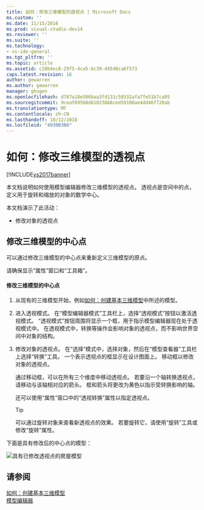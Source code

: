 ```yaml
---
title: 如何：修改三维模型的透视点 | Microsoft Docs
ms.custom: ''
ms.date: 11/15/2016
ms.prod: visual-studio-dev14
ms.reviewer: ''
ms.suite: ''
ms.technology:
- vs-ide-general
ms.tgt_pltfrm: ''
ms.topic: article
ms.assetid: c20b4ec8-29f5-4ca5-bc39-d4548ca6f573
caps.latest.revision: 16
author: gewarren
ms.author: gewarren
manager: ghogen
ms.openlocfilehash: d787a18e506baa3fd131c50332afa7fe51b7ca05
ms.sourcegitcommit: 9ceaf69568d61023868ced59108ae4dd46f720ab
ms.translationtype: MT
ms.contentlocale: zh-CN
ms.lasthandoff: 10/12/2018
ms.locfileid: "49300386"
---
```

# <a name="how-to-modify-the-pivot-point-of-a-3-d-model"></a>如何：修改三维模型的透视点
[!INCLUDE[vs2017banner](../includes/vs2017banner.md)]

本文档说明如何使用模型编辑器修改三维模型的透视点。 透视点是空间中的点，定义用于旋转和缩放的对象的数学中心。  
  
 本文档演示了此活动：  
  
-   修改对象的透视点  
  
## <a name="modifying-the-pivot-point-of-a-3-d-model"></a>修改三维模型的中心点  
 可以通过修改三维模型的中心点来重新定义三维模型的原点。  
  
 请确保显示“属性”窗口和“工具箱”。  
  
#### <a name="to-modify-the-pivot-point-of-a-3-d-model"></a>修改三维模型的中心点  
  
1.  从现有的三维模型开始，例如[如何：创建基本三维模型](../designers/how-to-create-a-basic-3-d-model.md)中所述的模型。  
  
2.  进入透视模式。 在“模型编辑器模式”工具栏上，选择“透视模式”按钮以激活透视模式。 “透视模式”按钮周围将显示一个框，用于指示模型编辑器现在处于透视模式中。 在透视模式中，转换等操作会影响对象的透视点，而不影响世界空间中对象的结构。  
  
3.  修改对象的透视点。 在“选择”模式中，选择对象，然后在“模型查看器”工具栏上选择“转换”工具。 一个表示透视点的框显示在设计图面上。 移动框以修改对象的透视点。  
  
     通过移动框，可以在所有三个维度中移动透视点。 若要沿一个轴转换透视点，请移动与该轴相对应的箭头。 框和箭头将更改为黄色以指示受转换影响的轴。  
  
     还可以使用“属性”窗口中的“透视转换”属性以指定透视点。  
  
    > [!TIP]
    >  可以通过旋转对象来查看新透视点的效果。 若要旋转它，请使用“旋转”工具或修改“旋转”属性。  
  
 下面是具有修改后的中心点的模型：  
  
 ![具有已修改透视点的房屋模型](../designers/media/digit-modified-model.png "Digit-Modified-Model")  
  
## <a name="see-also"></a>请参阅  
 [如何：创建基本三维模型](../designers/how-to-create-a-basic-3-d-model.md)   
 [模型编辑器](../designers/model-editor.md)



